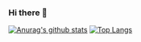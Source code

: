 ### Hi there 👋

[![Anurag's github stats](https://github-readme-stats.vercel.app/api?username=Walleclipse&count_private=true&show_icons=true&theme=dracula)](https://github.com/anuraghazra/github-readme-stats)
[![Top Langs](https://github-readme-stats.vercel.app/api/top-langs/?username=Walleclipse&layout=compact)](https://github.com/anuraghazra/github-readme-stats)
